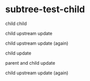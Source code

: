 # subtree-test-child

child child

child upstream update

child upstream update (again)

child update

parent and child update

child upstream update (again)
